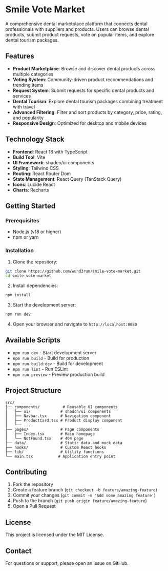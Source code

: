 # Smile Vote Market

A comprehensive dental marketplace platform that connects dental professionals with suppliers and products. Users can browse dental products, submit product requests, vote on popular items, and explore dental tourism packages.

## Features

- **Product Marketplace**: Browse and discover dental products across multiple categories
- **Voting System**: Community-driven product recommendations and trending items
- **Request System**: Submit requests for specific dental products and services
- **Dental Tourism**: Explore dental tourism packages combining treatment with travel
- **Advanced Filtering**: Filter and sort products by category, price, rating, and popularity
- **Responsive Design**: Optimized for desktop and mobile devices

## Technology Stack

- **Frontend**: React 18 with TypeScript
- **Build Tool**: Vite
- **UI Framework**: shadcn/ui components
- **Styling**: Tailwind CSS
- **Routing**: React Router Dom
- **State Management**: React Query (TanStack Query)
- **Icons**: Lucide React
- **Charts**: Recharts

## Getting Started

### Prerequisites

- Node.js (v18 or higher)
- npm or yarn

### Installation

1. Clone the repository:
```bash
git clone https://github.com/wund3run/smile-vote-market.git
cd smile-vote-market
```

2. Install dependencies:
```bash
npm install
```

3. Start the development server:
```bash
npm run dev
```

4. Open your browser and navigate to `http://localhost:8080`

## Available Scripts

- `npm run dev` - Start development server
- `npm run build` - Build for production
- `npm run build:dev` - Build for development
- `npm run lint` - Run ESLint
- `npm run preview` - Preview production build

## Project Structure

```
src/
├── components/          # Reusable UI components
│   ├── ui/             # shadcn/ui components
│   ├── Navbar.tsx      # Navigation component
│   ├── ProductCard.tsx # Product display component
│   └── ...
├── pages/              # Page components
│   ├── Index.tsx       # Main homepage
│   └── NotFound.tsx    # 404 page
├── data/               # Static data and mock data
├── hooks/              # Custom React hooks
├── lib/                # Utility functions
└── main.tsx           # Application entry point
```

## Contributing

1. Fork the repository
2. Create a feature branch (`git checkout -b feature/amazing-feature`)
3. Commit your changes (`git commit -m 'Add some amazing feature'`)
4. Push to the branch (`git push origin feature/amazing-feature`)
5. Open a Pull Request

## License

This project is licensed under the MIT License.

## Contact

For questions or support, please open an issue on GitHub.
